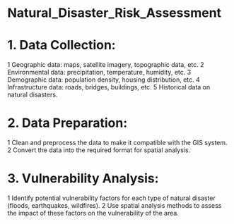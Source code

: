 # Natural_Disaster_Risk_Assessment
# 1. Data Collection:
1 Geographic data: maps, satellite imagery, topographic data, etc.
2 Environmental data: precipitation, temperature, humidity, etc.
3 Demographic data: population density, housing distribution, etc.
4 Infrastructure data: roads, bridges, buildings, etc.
5 Historical data on natural disasters.
# 2. Data Preparation:
1  Clean and preprocess the data to make it compatible with the GIS system.
2 Convert the data into the required format for spatial analysis.
# 3. Vulnerability Analysis:
1 Identify potential vulnerability factors for each type of natural disaster (floods, earthquakes, wildfires).
2 Use spatial analysis methods to assess the impact of these factors on the vulnerability of the area.

